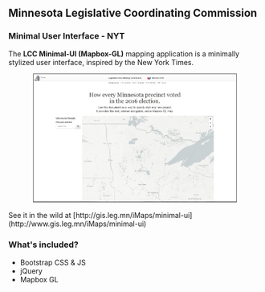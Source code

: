 ## Minnesota Legislative Coordinating Commission
### Minimal User Interface - NYT

The **LCC Minimal-UI (Mapbox-GL)** mapping application is a minimally stylized user interface, inspired by the New York Times.

<p align="center">
  <img src="https://github.com/Ccantey/LCC-Minimal-UI-NYT/blob/master/img/display.jpg" alt="mimimal view" width="80%" style="border:1px solid #555"/>
</p>
See it in the wild at [http://gis.leg.mn/iMaps/minimal-ui](http://www.gis.leg.mn/iMaps/minimal-ui)

### What's included?
- Bootstrap CSS & JS
- jQuery
- Mapbox GL 

